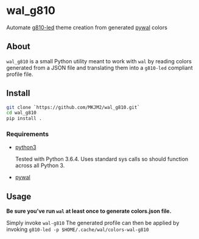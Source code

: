 # wal_g810

Automate [g810-led](https://github.com/MatMoul/g810-led) theme creation from generated [pywal](https://github.com/dylanaraps/pywal) colors

## About

`wal_g810` is a small Python utility meant to work with `wal` by reading colors generated from a JSON file and translating them into a `g810-led` compliant profile file.

## Install

```bash
git clone `https://github.com/MKJM2/wal_g810.git`
cd wal_g810
pip install .
```

### Requirements

* [python3](https://www.python.org/)

    Tested with Python 3.6.4. Uses standard sys calls so should function across all Python 3.

* [pywal](https://github.com/dylanaraps/pywal)

## Usage

**Be sure you've run `wal` at least once to generate colors.json file.**

Simply invoke `wal-g810`
The generated profile can then be applied by invoking `g810-led -p $HOME/.cache/wal/colors-wal-g810`
